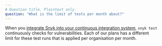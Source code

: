 ```yaml
---
# Question title. Plaintext only.
question: "What is the limit of tests per month about?"
---
```


When you [integrate Snyk into your continuous integration system](https://snyk.io/docs/ci/), `snyk test` continuously checks for vulnerabilities. Each of our plans has a different limit for these test runs that is applied per organisation per month. 
